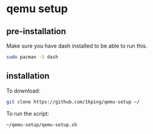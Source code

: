 # qemu setup
## pre-installation
Make sure you have dash installed to be able to run this.
```sh
sudo pacman -S dash
```
## installation
To download:
```sh
git clone https://github.com/1kping/qemu-setup ~/
```
To run the script:
```sh
~/qemu-setup/qemu-setup.sh
```
